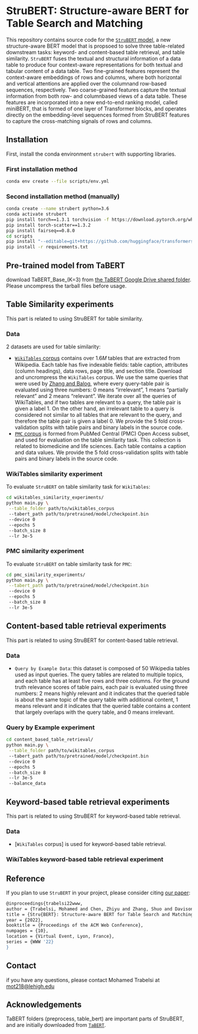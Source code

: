 # StruBERT: Structure-aware BERT for Table Search and Matching 

This repository contains source code for the [`StruBERT` model](https://arxiv.org/abs/2203.14278), a new structure-aware BERT model that is propsoed to solve three table-related downstream tasks: keyword- and content-based table retrieval, and table similarity. `StruBERT` fuses the textual and structural information of a data table to produce four context-aware representations for both textual and tabular content of a data table. Two fine-grained features represent the context-aware embeddings of rows and columns, where both horizontal and vertical attentions are applied over the columnand row-based sequences, respectively. Two coarse-grained features capture the textual information from both row- and columnbased views of a data table. These features are incorporated into a new end-to-end ranking model, called miniBERT, that is formed of one layer of Transformer blocks, and operates directly on the embedding-level sequences formed from StruBERT features to capture the cross-matching signals of rows and columns.

## Installation

First, install the conda environment `strubert` with supporting libraries.

### First installation method

```bash
conda env create --file scripts/env.yml
```

### Second installation method (manually)

```bash
conda create --name strubert python=3.6
conda activate strubert
pip install torch==1.3.1 torchvision -f https://download.pytorch.org/whl/cu100/torch_stable.html
pip install torch-scatter==1.3.2
pip install fairseq==0.8.0
cd scripts
pip install "--editable=git+https://github.com/huggingface/transformers.git@372a5c1ceec49b52c503707e9657bfaae7c236a0#egg=pytorch_pretrained_bert" --no-cache-dir
pip install -r requirements.txt
```

## Pre-trained model from TaBERT

download TaBERT_Base_(K=3) from [the TaBERT Google Drive shared folder](https://drive.google.com/drive/folders/1fDW9rLssgDAv19OMcFGgFJ5iyd9p7flg?usp=sharing). Please uncompress the tarball files before usage.

## Table Similarity experiments

This part is related to using StruBERT for table similarity.

### Data

2 datasets are used for table similarity:

- [`WikiTables` corpus](http://websail-fe.cs.northwestern.edu/TabEL/tables.json.gz) contains over 1.6𝑀 tables that are extracted from Wikipedia. Each table has five indexable fields: table caption, attributes (column headings), data rows, page title, and section title. Download and uncrompress the `WikiTables` corpus. We use the same queries that were used by [Zhang and Balog](https://github.com/iai-group/www2018-table), where every query-table pair is evaluated using three numbers: 0 means “irrelevant”, 1 means “partially relevant” and 2 means “relevant”. We iterate over all the queries of WikiTables, and if two tables are relevant to a query, the table pair is given a label 1. On the other hand, an irrelevant table to a query is considered not similar to all tables that are relevant to the query, and therefore the table pair is given a label 0. We provide the 5 fold cross-validation splits with table pairs and binary labels in the source code.
- [`PMC` corpus](https://github.com/Marhabibi/TabSim) is formed from PubMed Central (PMC) Open Access subset, and used for evaluation on the table similarity task. This collection is related to biomedicine and life sciences. Each table contains a caption and data values. We provide the 5 fold cross-validation splits with table pairs and binary labels in the source code.

### WikiTables similarity experiment

To evaluate `StruBERT` on table similarity task for `WikiTables`:

```bash
cd wikitables_similarity_experiments/
python main.py \
 --table_folder path/to/wikitables_corpus
 --tabert_path path/to/pretrained/model/checkpoint.bin
 --device 0
 --epochs 5
 --batch_size 8
 --lr 3e-5
```

### PMC similarity experiment

To evaluate `StruBERT` on table similarity task for `PMC`:

```bash
cd pmc_similarity_experiments/
python main.py \
 --tabert_path path/to/pretrained/model/checkpoint.bin
 --device 0
 --epochs 5
 --batch_size 8
 --lr 3e-5
```

## Content-based table retrieval experiments

This part is related to using StruBERT for content-based table retrieval.

### Data

- `Query by Example Data`: this dataset is composed of 50 Wikipedia tables used as input queries. The query tables are related to multiple topics, and each table has at least five rows and three columns. For the ground truth relevance scores of table pairs, each pair is evaluated using three numbers: 2 means highly relevant and it indicates that the queried table is about the same topic of the query table with additional content, 1 means relevant and it indicates that the queried table contains a content that largely overlaps with the query table, and 0 means irrelevant.

### Query by Example experiment

```bash
cd content_based_table_retrieval/
python main.py \
 --table_folder path/to/wikitables_corpus
 --tabert_path path/to/pretrained/model/checkpoint.bin
 --device 0
 --epochs 5
 --batch_size 8
 --lr 3e-5
 --balance_data
```


## Keyword-based table retrieval experiments

This part is related to using StruBERT for keyword-based table retrieval.

### Data

- [`WikiTables` corpus] is used for keyword-based table retrieval.

### WikiTables keyword-based table retrieval experiment

## Reference

If you plan to use `StruBERT` in your project, please consider citing [our paper](https://arxiv.org/abs/2203.14278):

```bash
@inproceedings{trabelsi22www,
author = {Trabelsi, Mohamed and Chen, Zhiyu and Zhang, Shuo and Davison, Brian D and Heflin, Jeff},
title = {Stru{BERT}: Structure-aware BERT for Table Search and Matching},
year = {2022},
booktitle = {Proceedings of the ACM Web Conference},
numpages = {10},
location = {Virtual Event, Lyon, France},
series = {WWW '22}
}
```
 ## Contact
  
 if you have any questions, please contact Mohamed Trabelsi at mot218@lehigh.edu
 
## Acknowledgements

TaBERT folders (preprocess, table_bert) are important parts of StruBERT, and are initially downloaded from [`TaBERT`](https://github.com/facebookresearch/TaBERT).
